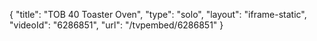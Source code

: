 {
    "title": "TOB 40 Toaster Oven",
    "type": "solo",
    "layout": "iframe-static",
    "videoId": "6286851",
    "url": "\/tvpembed\/6286851"
}